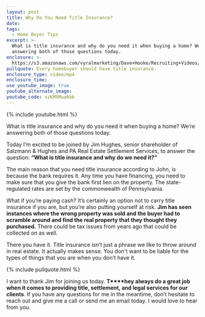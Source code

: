 ```yaml
---
layout: post
title: Why Do You Need Title Insurance?
date:
tags:
  - Home Buyer Tips
excerpt: >-
  What is title insurance and why do you need it when buying a home? We’re
  answering both of those questions today.
enclosure: >-
  https://s3.amazonaws.com/vyralmarketing/Dave+Hooke/Recruiting+Videos/2018/May/Central+PA+Real+Estate+Agent-+title+insurance.mp4
pullquote: Every homebuyer should have title insurance.
enclosure_type: video/mp4
enclosure_time:
use_youtube_image: true
youtube_alternate_image:
youtube_code: szKM5Mua6bk
---
```


{% include youtube.html %}

What is title insurance and why do you need it when buying a home? We’re answering both of those questions today.

Today I’m excited to be joined by Jim Hughes, senior shareholder of Salzmann & Hughes and PA Real Estate Settlement Services, to answer the question: **“What is title insurance and why do we need it?”**

The main reason that you need title insurance according to John, is because the bank requires it. Any time you have financing, you need to make sure that you give the bank first lien on the property. The state-regulated rates are set by the commonwealth of Pennsylvania.

What if you’re paying cash? It’s certainly an option not to carry title insurance if you are, but you’re also putting yourself at risk. **Jim has seen instances where the wrong property was sold and the buyer had to scramble around and find the real property that they thought they purchased.** There could be tax issues from years ago that could be collected on as well.

There you have it. Title insurance isn’t just a phrase we like to throw around in real estate. It actually makes sense. You don't want to be liable for the types of things that you are when you don’t have it.

{% include pullquote.html %}

I want to thank Jim for joining us today. **T****hey always do a great job when it comes to providing title, settlement, and legal services for our clients**. If you have any questions for me in the meantime, don’t hesitate to reach out and give me a call or send me an email today. I would love to hear from you.